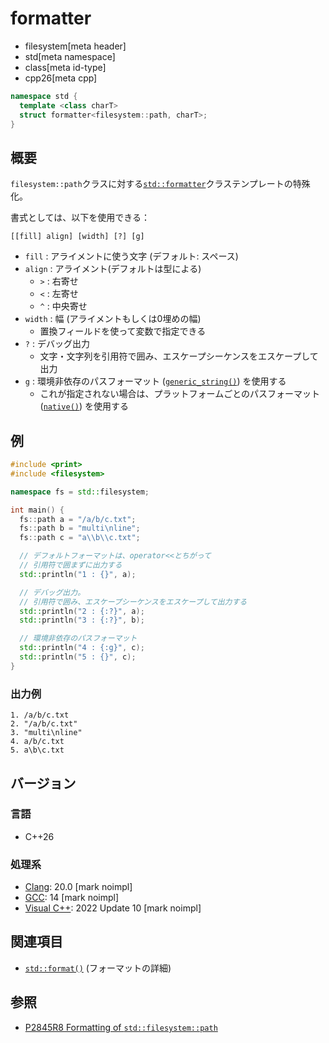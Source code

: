 # formatter
* filesystem[meta header]
* std[meta namespace]
* class[meta id-type]
* cpp26[meta cpp]

```cpp
namespace std {
  template <class charT>
  struct formatter<filesystem::path, charT>;
}
```

## 概要
`filesystem::path`クラスに対する[`std::formatter`](/reference/format/formatter.md)クラステンプレートの特殊化。

書式としては、以下を使用できる：

```
[[fill] align] [width] [?] [g]
```

* `fill` : アライメントに使う文字 (デフォルト: スペース)
* `align` : アライメント(デフォルトは型による)
    * `>` : 右寄せ
    * `<` : 左寄せ
    * `^` : 中央寄せ
* `width` : 幅 (アライメントもしくは0埋めの幅)
    * 置換フィールドを使って変数で指定できる
* `?` : デバッグ出力
    * 文字・文字列を引用符で囲み、エスケープシーケンスをエスケープして出力
* `g` : 環境非依存のパスフォーマット ([`generic_string()`](generic_string.md)) を使用する
    * これが指定されない場合は、プラットフォームごとのパスフォーマット ([`native()`](native.md)) を使用する


## 例
```cpp example
#include <print>
#include <filesystem>

namespace fs = std::filesystem;

int main() {
  fs::path a = "/a/b/c.txt";
  fs::path b = "multi\nline";
  fs::path c = "a\\b\\c.txt";

  // デフォルトフォーマットは、operator<<とちがって
  // 引用符で囲まずに出力する
  std::println("1 : {}", a);

  // デバッグ出力。
  // 引用符で囲み、エスケープシーケンスをエスケープして出力する
  std::println("2 : {:?}", a);
  std::println("3 : {:?}", b);

  // 環境非依存のパスフォーマット
  std::println("4 : {:g}", c);
  std::println("5 : {}", c);
}
```

### 出力例
```
1. /a/b/c.txt
2. "/a/b/c.txt"
3. "multi\nline"
4. a/b/c.txt
5. a\b\c.txt
```

## バージョン
### 言語
- C++26

### 処理系
- [Clang](/implementation.md#clang): 20.0 [mark noimpl]
- [GCC](/implementation.md#gcc): 14 [mark noimpl]
- [Visual C++](/implementation.md#visual_cpp): 2022 Update 10 [mark noimpl]


## 関連項目
- [`std::format()`](/reference/format/format.md) (フォーマットの詳細)


## 参照
- [P2845R8 Formatting of `std::filesystem::path`](https://open-std.org/jtc1/sc22/wg21/docs/papers/2024/p2845r8.html)
